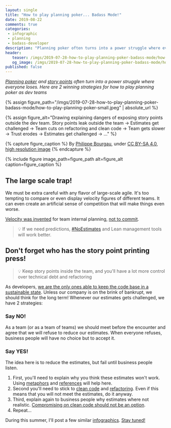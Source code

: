```yaml
---
layout: single
title: "How to play planning poker... Badass Mode!"
date: 2019-08-22
comments: true
categories:
 - infographic
 - planning
 - badass-developer
description: "Planning poker often turns into a power struggle where everyone loses. There are 2 strategies for how to play planning poker when, as dev teams, our estimates are challenged. The 1st is to simply but firmly refuse. The 2nd is to concede, but warn that you won't make it, and stick to clean code anyway."
header:
   teaser: /imgs/2019-07-28-how-to-play-planning-poker-badass-mode/how-to-play-planning-poker-teaser.jpeg
   og_image: /imgs/2019-07-28-how-to-play-planning-poker-badass-mode/how-to-play-planning-poker-og.jpeg
published: false
---
```

_[Planning poker](https://en.wikipedia.org/wiki/Planning_poker) and [story points](https://www.mountaingoatsoftware.com/blog/what-are-story-points) often turn into a power struggle where everyone loses. Here are 2 winning strategies for how to play planning poker as dev teams_

{% assign figure_path="/imgs/2019-07-28-how-to-play-planning-poker-badass-mode/how-to-play-planning-poker-small.jpeg" | absolute_url %}
    
{% assign figure_alt="Drawing explaining dangers of exposing story points outside the dev team. Story points leak outside the team -> Estimates get challenged -> Team cuts on refactoring and clean code -> Team gets slower -> Trust erodes -> Estimates get challenged -> ..." %}
    
{% capture figure_caption %}
By [Philippe Bourgau]({{site.url}}), under [CC BY-SA 4.0](http://creativecommons.org/licenses/by-sa/4.0/), [high resolution image]({{site.url}}/imgs/2019-07-28-how-to-play-planning-poker-badass-mode/how-to-play-planning-poker.jpeg)
{% endcapture %}
    
{% include figure image_path=figure_path alt=figure_alt caption=figure_caption %}


## The large scale trap!

We must be extra careful with any flavor of large-scale agile. It's too tempting to compare or even display velocity figures of different teams. It can even create an artificial sense of competition that will make things even worse.

[Velocity was invented](https://ronjeffries.com/articles/019-01ff/story-points/Index.html) for team internal planning, [not to commit](https://www.scrum.org/resources/commitment-vs-forecast).

> 💡 If we need predictions, [#NoEstimates](https://oikosofyseries.com/no-estimates-book-order) and Lean management tools will work better.

## Don't forget who has the story point printing press!

> 💡 Keep story points inside the team, and you'll have a lot more control over technical debt and refactoring

As developers, [we are the only ones able to keep the code base in a sustainable state](https://www.amazon.com/Clean-Coder-Conduct-Professional-Programmers/dp/0137081073/ref=sr_1_1?keywords=the+clean+coder&qid=1564297687&s=gateway&sr=8-1). Unless our company is on the brink of bankrupt, we should think for the long term! Whenever our estimates gets challenged, we have 2 strategies:

### Say NO!

As a team (or as a team of teams) we should meet before the encounter and agree that we will refuse to reduce our estimates. When everyone refuses, business people will have no choice but to accept it.

### Say YES!

The idea here is to reduce the estimates, but fail until business people listen.

1.  First, you'll need to explain why you think these estimates won't work. Using [metaphors](https://www.oreilly.com/library/view/97-things-every/9780596809515/ch08.html) and [references](http://web.mit.edu/nelsonr/www/Repenning=Sterman_CMR_su01_.pdf) will help here.
2.  Second you'll need to stick to [clean code](https://www.amazon.com/dp/0132350882/ref=emc_b_5_t) and [refactoring](/categories/#refactoring). Even if this means that you will not meet the estimates, do it anyway.
3.  Third, explain again to business people why estimates where not realistic. [Compromising on clean code should not be an option](https://www.youtube.com/watch?v=SfWCRl75Kas).
4.  Repeat...

During this summer, I'll post a few similar [infographics](/categories/#infographic). [Stay tuned!](http://eepurl.com/dxKE95)